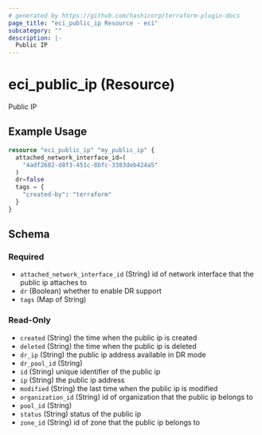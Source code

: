```yaml
---
# generated by https://github.com/hashicorp/terraform-plugin-docs
page_title: "eci_public_ip Resource - eci"
subcategory: ""
description: |-
  Public IP
---
```


# eci_public_ip (Resource)

Public IP

## Example Usage

```terraform
resource "eci_public_ip" "my_public_ip" {
  attached_network_interface_id=(
    "4adf2682-d8f3-451c-8bfc-3383deb424a5"
  )
  dr=false
  tags = {
    "created-by": "terraform"
  }
}
```

<!-- schema generated by tfplugindocs -->
## Schema

### Required

- `attached_network_interface_id` (String) id of network interface that the public ip attaches to
- `dr` (Boolean) whether to enable DR support
- `tags` (Map of String)

### Read-Only

- `created` (String) the time when the public ip is created
- `deleted` (String) the time when the public ip is deleted
- `dr_ip` (String) the public ip address available in DR mode
- `dr_pool_id` (String)
- `id` (String) unique identifier of the public ip
- `ip` (String) the public ip address
- `modified` (String) the last time when the public ip is modified
- `organization_id` (String) id of organization that the public ip belongs to
- `pool_id` (String)
- `status` (String) status of the public ip
- `zone_id` (String) id of zone that the public ip belongs to

